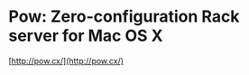 <!--
id: 4419553431
link: http://tumblr.atmos.org/post/4419553431/pow-zero-configuration-rack-server-for-mac-os-x
slug: pow-zero-configuration-rack-server-for-mac-os-x
date: Thu Apr 07 2011 11:14:39 GMT-0700 (PDT)
publish: 2011-04-07
tags: 
title: Pow: Zero-configuration Rack server for Mac OS X
-->


Pow: Zero-configuration Rack server for Mac OS X
================================================

[http://pow.cx/](http://pow.cx/)

